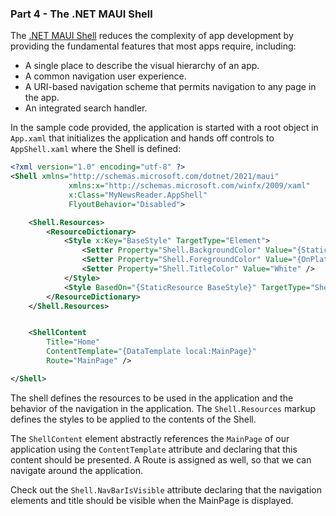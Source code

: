 ### Part 4 - The .NET MAUI Shell

The [.NET MAUI Shell](https://learn.microsoft.com/dotnet/maui/fundamentals/shell) reduces the complexity of app development by providing the fundamental features that most apps require, including:

- A single place to describe the visual hierarchy of an app.
- A common navigation user experience.
- A URI-based navigation scheme that permits navigation to any page in the app.
- An integrated search handler.

In the sample code provided, the application is started with a root object in `App.xaml` that initializes the application and hands off controls to `AppShell.xaml` where the Shell is defined:

```xml
<?xml version="1.0" encoding="utf-8" ?>
<Shell xmlns="http://schemas.microsoft.com/dotnet/2021/maui"
             xmlns:x="http://schemas.microsoft.com/winfx/2009/xaml"
             x:Class="MyNewsReader.AppShell"
             FlyoutBehavior="Disabled">

	<Shell.Resources>
		<ResourceDictionary>
			<Style x:Key="BaseStyle" TargetType="Element">
				<Setter Property="Shell.BackgroundColor" Value="{StaticResource Primary}" />
				<Setter Property="Shell.ForegroundColor" Value="{OnPlatform WinUI={StaticResource Primary}, Default=White}" />
				<Setter Property="Shell.TitleColor" Value="White" />
			</Style>
			<Style BasedOn="{StaticResource BaseStyle}" TargetType="ShellItem" ApplyToDerivedTypes="True" />
		</ResourceDictionary>
	</Shell.Resources>


	<ShellContent
        Title="Home"
        ContentTemplate="{DataTemplate local:MainPage}"
        Route="MainPage" />

</Shell>				
```

The shell defines the resources to be used in the application and the behavior of the navigation in the application.  The `Shell.Resources` markup defines the styles to be applied to the contents of the Shell.

The `ShellContent` element abstractly references the `MainPage` of our application using the `ContentTemplate` attribute and declaring that this content should be presented.  A Route is assigned as well, so that we can navigate around the application.

Check out the `Shell.NavBarIsVisible` attribute declaring that the navigation elements and title should be visible when the MainPage is displayed.

